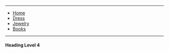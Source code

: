 ___
*   [Home](/README)
*   [Dress](/viking)
*   [Jewelry](/jewelry)
*   [Books](/books)

___

#### Heading Level 4